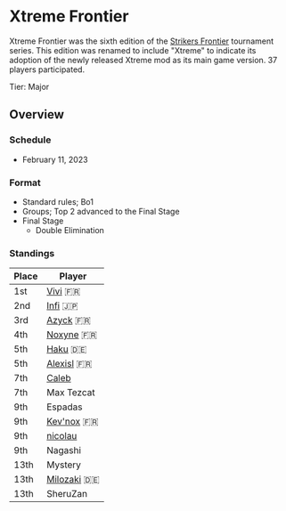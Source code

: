 # Xtreme Frontier

Xtreme Frontier was the sixth edition of the [Strikers Frontier](sfmain.md) tournament series.
This edition was renamed to include "Xtreme" to indicate its adoption of the newly released Xtreme mod as its main game version.
37 players participated.

Tier: Major

## Overview

### Schedule

- February 11, 2023

### Format

- Standard rules; Bo1
- Groups; Top 2 advanced to the Final Stage
- Final Stage
  - Double Elimination

### Standings

|Place|Player|
|-|-|
|1st|[Vivi](../../players/french/vivi.md) :fr:|
|2nd|[Infi](../../players/japanese/infi.md) :jp:|
|3rd|[Azyck](../../players/french/azyck.md) :fr:|
|4th|[Noxyne](../../players/french/noxyne.md) :fr:|
|5th|[Haku](../../players/german/haku.md) :de:|
|5th|[Alexisl](../../players/french/alexisl.md) :fr:|
|7th|[Caleb](../../players/bulgarian/caleb.md)|
|7th|Max Tezcat|
|9th|Espadas|
|9th|[Kev'nox](../../players/french/kevnox.md) :fr:|
|9th|[nicolau](../../players/brazilian/nicolau.md)|
|9th|Nagashi|
|13th|Mystery|
|13th|[Milozaki](../../players/german/milozaki.md) :de:|
|13th|SheruZan|
